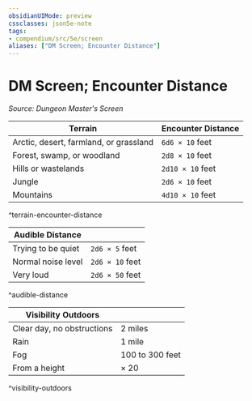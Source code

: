 ```yaml
---
obsidianUIMode: preview
cssclasses: json5e-note
tags:
- compendium/src/5e/screen
aliases: ["DM Screen; Encounter Distance"]
---
```

# DM Screen; Encounter Distance
*Source: Dungeon Master's Screen* 

| Terrain | Encounter Distance |
|---------|--------------------|
| Arctic, desert, farmland, or grassland | `6d6 × 10` feet |
| Forest, swamp, or woodland | `2d8 × 10` feet |
| Hills or wastelands | `2d10 × 10` feet |
| Jungle | `2d6 × 10` feet |
| Mountains | `4d10 × 10` feet |
^terrain-encounter-distance

| Audible Distance |  |
|------------------|--|
| Trying to be quiet | `2d6 × 5` feet |
| Normal noise level | `2d6 × 10` feet |
| Very loud | `2d6 × 50` feet |
^audible-distance

| Visibility Outdoors |  |
|---------------------|--|
| Clear day, no obstructions | 2 miles |
| Rain | 1 mile |
| Fog | 100 to 300 feet |
| From a height | × 20 |
^visibility-outdoors